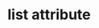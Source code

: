 ---
{
  "title": "list attribute",
  "description": "The list attribute is used to identify an element that lists predefined options suggested to the user.",
  "category": "html",
  "keywords": [
    "list attribute"
  ],
  "last_test_date": "2019-07-19",
  "test_results_url": "https://a11ysupport.io/tech/html/list_attribute",
  "stats": {
    "dragon_win": {
      "chrome": {
        "79": "a"
      }
    },
    "jaws": {
      "chrome": {
        "80": "a"
      },
      "ie": {
        "11": "a"
      },
      "firefox": {
        "73": "a"
      }
    },
    "narrator": {
      "edge": {
        "44": "a"
      }
    },
    "nvda": {
      "chrome": {
        "80": "a"
      },
      "firefox": {
        "73": "a"
      }
    },
    "orca": {
      "firefox": {
        "73": "a"
      }
    },
    "talkback": {
      "and_chr": {
        "80": "a"
      }
    },
    "va_and": {
      "and_chr": {
        "79": "a"
      }
    },
    "vo_ios": {
      "ios_saf": {
        "13.3.1": "a"
      }
    },
    "vo_macos": {
      "safari": {
        "13.0.5": "a"
      }
    },
    "vc_ios": {
      "ios_saf": {
        "13.3.1": "a"
      }
    },
    "vc_macos": {
      "safari": {
        "13.0.5": "a"
      }
    },
    "wsr": {
      "edge": {
        "44": "a"
      },
      "chrome": {
        "79": "a"
      }
    }
  },
  "links": {
    "WHATWG HTML spec for the list attribute": "https://html.spec.whatwg.org/multipage/input.html#the-list-attribute",
    "HTML AAM for the list attribute": "https://w3c.github.io/html-aam/#att-list"
  }
}
---